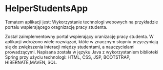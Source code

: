 # HelperStudentsApp
Tematem aplikacji jest: Wykorzystanie technologi webowych na przykładzie portalu wspierającego oragnizację pracy studenta.

Został zaimplementowny portal wspierający oranizację pracy studenta. W aplikacji wdrożono wiele rozwiązań, któte w znacznym stopniu przyczyniają się do zwiększenia interacji między studentami, a nauczycielami prowadzącymi. Napisana została w języku Java z wykorzystaniem biblioteki Spring przy użyciu technologi: HTML, CSS, JSP, BOOTSTRAP, HIBERNATE,MAVEN, SQL.
